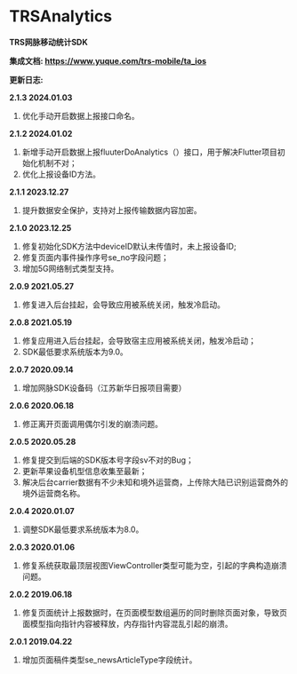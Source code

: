 # TRSAnalytics
**TRS网脉移动统计SDK**

**集成文档: https://www.yuque.com/trs-mobile/ta_ios**

**更新日志:**

**2.1.3 2024.01.03**  
1. 优化手动开启数据上报接口命名。  

**2.1.2 2024.01.02**  
1. 新增手动开启数据上报fluuterDoAnalytics（）接口，用于解决Flutter项目初始化机制不对；  
2. 优化上报设备ID方法。

**2.1.1 2023.12.27**  
1. 提升数据安全保护，支持对上报传输数据内容加密。  

**2.1.0 2023.12.25**  
1. 修复初始化SDK方法中deviceID默认未传值时，未上报设备ID;  
2. 修复页面内事件操作序号se_no字段问题；  
3. 增加5G网络制式类型支持。

**2.0.9 2021.05.27**  
1. 修复进入后台挂起，会导致应用被系统关闭，触发冷启动。

**2.0.8 2021.05.19**  
1. 修复应用进入后台挂起，会导致宿主应用被系统关闭，触发冷启动；  
2. SDK最低要求系统版本为9.0。

**2.0.7 2020.09.14**  
1. 增加网脉SDK设备码（江苏新华日报项目需要）

**2.0.6 2020.06.18**  
1. 修正离开页面调用偶尔引发的崩溃问题。

**2.0.5  2020.05.28**  
1. 修复提交到后端的SDK版本号字段sv不对的Bug；  
2. 更新苹果设备机型信息收集至最新；  
3. 解决后台carrier数据有不少未知和境外运营商，上传除大陆已识别运营商外的境外运营商名称。

**2.0.4  2020.01.07**  
1. 调整SDK最低要求系统版本为8.0。

**2.0.3  2020.01.06**  
1. 修复系统获取最顶层视图ViewController类型可能为空，引起的字典构造崩溃问题。

**2.0.2  2019.06.18**  
1. 修复页面统计上报数据时，在页面模型数组遍历的同时删除页面对象，导致页面模型指向指针内容被释放，内存指针内容混乱引起的崩溃。

**2.0.1  2019.04.22**  
1. 增加页面稿件类型se_newsArticleType字段统计。
